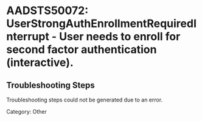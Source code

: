 # AADSTS50072: UserStrongAuthEnrollmentRequiredInterrupt - User needs to enroll for second factor authentication (interactive).


## Troubleshooting Steps
Troubleshooting steps could not be generated due to an error.

Category: Other